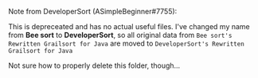 Note from DeveloperSort (ASimpleBeginner#7755):

This is depreceated and has no actual useful files.
I've changed my name from **Bee sort** to **DeveloperSort**, so all original data from `Bee sort's Rewritten Grailsort for Java` are moved to `DeveloperSort's Rewritten Grailsort for Java`

Not sure how to properly delete this folder, though...